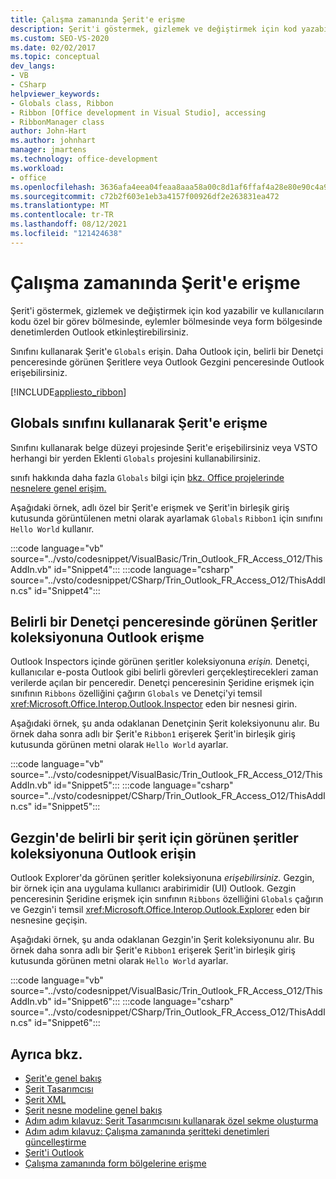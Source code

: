 ```yaml
---
title: Çalışma zamanında Şerit'e erişme
description: Şerit'i göstermek, gizlemek ve değiştirmek için kod yazabilir ve kullanıcıların kodu özel bir görev bölmesinde, eylemler bölmesinde veya form bölgesinde denetimlerden Outlook etkinleştirebilirsiniz.
ms.custom: SEO-VS-2020
ms.date: 02/02/2017
ms.topic: conceptual
dev_langs:
- VB
- CSharp
helpviewer_keywords:
- Globals class, Ribbon
- Ribbon [Office development in Visual Studio], accessing
- RibbonManager class
author: John-Hart
ms.author: johnhart
manager: jmartens
ms.technology: office-development
ms.workload:
- office
ms.openlocfilehash: 3636afa4eea04feaa8aaa58a00c8d1af6ffaf4a28e80e90c4a9ac4d5643a72e7
ms.sourcegitcommit: c72b2f603e1eb3a4157f00926df2e263831ea472
ms.translationtype: MT
ms.contentlocale: tr-TR
ms.lasthandoff: 08/12/2021
ms.locfileid: "121424638"
---
```

# <a name="access-the-ribbon-at-run-time"></a>Çalışma zamanında Şerit'e erişme
  Şerit'i göstermek, gizlemek ve değiştirmek için kod yazabilir ve kullanıcıların kodu özel bir görev bölmesinde, eylemler bölmesinde veya form bölgesinde denetimlerden Outlook etkinleştirebilirsiniz.

 Sınıfını kullanarak Şerit'e `Globals` erişin. Daha Outlook için, belirli bir Denetçi penceresinde görünen Şeritlere veya Outlook Gezgini penceresinde Outlook erişebilirsiniz.

 [!INCLUDE[appliesto_ribbon](../vsto/includes/appliesto-ribbon-md.md)]

## <a name="access-the-ribbon-by-using-the-globals-class"></a>Globals sınıfını kullanarak Şerit'e erişme
 Sınıfını kullanarak belge düzeyi projesinde Şerit'e erişebilirsiniz veya VSTO herhangi bir yerden Eklenti `Globals` projesini kullanabilirsiniz.

 sınıfı hakkında daha fazla `Globals` bilgi için [bkz. Office projelerinde nesnelere genel erişim.](../vsto/global-access-to-objects-in-office-projects.md)

 Aşağıdaki örnek, adlı özel bir Şerit'e erişmek ve Şerit'in birleşik giriş kutusunda görüntülenen metni olarak ayarlamak `Globals` `Ribbon1` için sınıfını `Hello World` kullanır.

 :::code language="vb" source="../vsto/codesnippet/VisualBasic/Trin_Outlook_FR_Access_O12/ThisAddIn.vb" id="Snippet4":::
 :::code language="csharp" source="../vsto/codesnippet/CSharp/Trin_Outlook_FR_Access_O12/ThisAddIn.cs" id="Snippet4":::

## <a name="access-a-collection-of-ribbons-that-appear-in-a-specific-outlook-inspector-window"></a>Belirli bir Denetçi penceresinde görünen Şeritler koleksiyonuna Outlook erişme
 Outlook Inspectors içinde görünen şeritler koleksiyonuna *erişin.* Denetçi, kullanıcılar e-posta Outlook gibi belirli görevleri gerçekleştirecekleri zaman verilerde açılan bir penceredir. Denetçi penceresinin Şeridine erişmek için sınıfının `Ribbons` özelliğini çağırın `Globals` ve Denetçi'yi temsil <xref:Microsoft.Office.Interop.Outlook.Inspector> eden bir nesnesi girin.

 Aşağıdaki örnek, şu anda odaklanan Denetçinin Şerit koleksiyonunu alır. Bu örnek daha sonra adlı bir Şerit'e `Ribbon1` erişerek Şerit'in birleşik giriş kutusunda görünen metni olarak `Hello World` ayarlar.

 :::code language="vb" source="../vsto/codesnippet/VisualBasic/Trin_Outlook_FR_Access_O12/ThisAddIn.vb" id="Snippet5":::
 :::code language="csharp" source="../vsto/codesnippet/CSharp/Trin_Outlook_FR_Access_O12/ThisAddIn.cs" id="Snippet5":::

## <a name="access-a-collection-of-ribbons-that-appear-for-a-specific-outlook-explorer"></a>Gezgin'de belirli bir şerit için görünen şeritler koleksiyonuna Outlook erişin
 Outlook Explorer'da görünen şeritler koleksiyonuna *erişebilirsiniz.* Gezgin, bir örnek için ana uygulama kullanıcı arabirimidir (UI) Outlook. Gezgin penceresinin Şeridine erişmek için sınıfının `Ribbons` özelliğini `Globals` çağırın ve Gezgin'i temsil <xref:Microsoft.Office.Interop.Outlook.Explorer> eden bir nesnesine geçişin.

 Aşağıdaki örnek, şu anda odaklanan Gezgin'in Şerit koleksiyonunu alır. Bu örnek daha sonra adlı bir Şerit'e `Ribbon1` erişerek Şerit'in birleşik giriş kutusunda görünen metni olarak `Hello World` ayarlar.

 :::code language="vb" source="../vsto/codesnippet/VisualBasic/Trin_Outlook_FR_Access_O12/ThisAddIn.vb" id="Snippet6":::
 :::code language="csharp" source="../vsto/codesnippet/CSharp/Trin_Outlook_FR_Access_O12/ThisAddIn.cs" id="Snippet6":::

## <a name="see-also"></a>Ayrıca bkz.
- [Şerit'e genel bakış](../vsto/ribbon-overview.md)
- [Şerit Tasarımcısı](../vsto/ribbon-designer.md)
- [Şerit XML](../vsto/ribbon-xml.md)
- [Şerit nesne modeline genel bakış](../vsto/ribbon-object-model-overview.md)
- [Adım adım kılavuz: Şerit Tasarımcısını kullanarak özel sekme oluşturma](../vsto/walkthrough-creating-a-custom-tab-by-using-the-ribbon-designer.md)
- [Adım adım kılavuz: Çalışma zamanında şeritteki denetimleri güncelleştirme](../vsto/walkthrough-updating-the-controls-on-a-ribbon-at-run-time.md)
- [Şerit'i Outlook](../vsto/customizing-a-ribbon-for-outlook.md)
- [Çalışma zamanında form bölgelerine erişme](../vsto/accessing-a-form-region-at-run-time.md)
